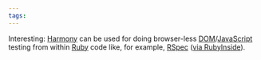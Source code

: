 ```yaml
---
tags: 
---
```


Interesting: [Harmony](http://github.com/mynyml/harmony) can be used for doing browser-less [DOM](/wiki/DOM)/[JavaScript](/wiki/JavaScript) testing from within [Ruby](/wiki/Ruby) code like, for example, [RSpec](/wiki/RSpec) ([via RubyInside](http://www.rubyinside.com/harmony-javascript-and-a-dom-environment-in-ruby-3001.html)).
